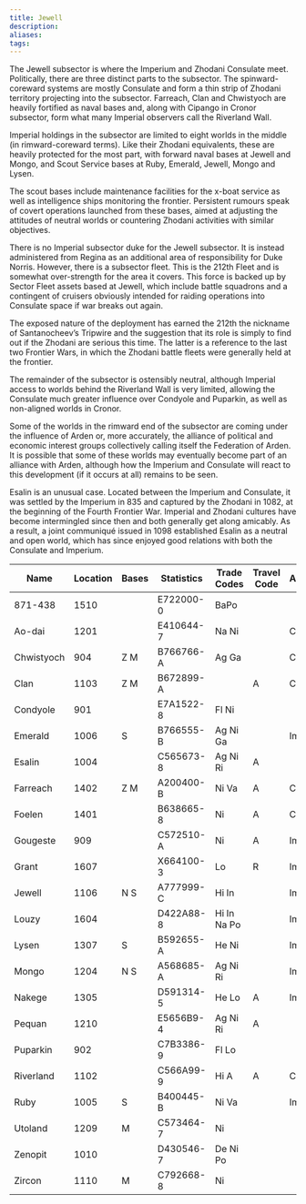```yaml
---
title: Jewell
description: 
aliases: 
tags:
---
```

The Jewell subsector is where the Imperium and Zhodani Consulate meet. Politically, there are three distinct parts to the subsector. The spinward-coreward systems are mostly Consulate and form a thin strip of Zhodani territory projecting into the subsector. Farreach, Clan and Chwistyoch are heavily fortified as naval bases and, along with Cipango in Cronor subsector, form what many Imperial observers call the Riverland Wall.

Imperial holdings in the subsector are limited to eight worlds in the middle (in rimward-coreward terms). Like their Zhodani equivalents, these are heavily protected for the most part, with forward naval bases at Jewell and Mongo, and Scout Service bases at Ruby, Emerald, Jewell, Mongo and Lysen.

The scout bases include maintenance facilities for the x-boat service as well as intelligence ships monitoring the frontier. Persistent rumours speak of covert operations launched from these bases, aimed at adjusting the attitudes of neutral worlds or countering Zhodani activities with similar objectives.

There is no Imperial subsector duke for the Jewell subsector. It is instead administered from Regina as an additional area of responsibility for Duke Norris. However, there is a subsector fleet. This is the 212th Fleet and is somewhat over-strength for the area it covers. This force is backed up by Sector Fleet assets based at Jewell, which include battle squadrons and a contingent of cruisers obviously intended for raiding operations into Consulate space if war breaks out again.

The exposed nature of the deployment has earned the 212th the nickname of Santanocheev’s Tripwire and the suggestion that its role is simply to find out if the Zhodani are serious this time. The latter is a reference to the last two Frontier Wars, in which the Zhodani battle fleets were generally held at the frontier.

The remainder of the subsector is ostensibly neutral, although Imperial access to worlds behind the Riverland Wall is very limited, allowing the Consulate much greater influence over Condyole and Puparkin, as well as non-aligned worlds in Cronor.

Some of the worlds in the rimward end of the subsector are coming under the influence of Arden or, more accurately, the alliance of political and economic interest groups collectively calling itself the Federation of Arden. It is possible that some of these worlds may eventually become part of an alliance with Arden, although how the Imperium and Consulate will react to this development (if it occurs at all) remains to be seen.

Esalin is an unusual case. Located between the Imperium and Consulate, it was settled by the Imperium in 835 and captured by the Zhodani in 1082, at the beginning of the Fourth Frontier War. Imperial and Zhodani cultures have become intermingled since then and both generally get along amicably. As a result, a joint communiqué issued in 1098 established Esalin as a neutral and open world, which has since enjoyed good relations with both the Consulate and Imperium.

| Name       | Location | Bases | Statistics | Trade Codes | Travel Code | Allegiance | Gas Giants |
| ---------- | -------- | ----- | ---------- | ----------- | ----------- | ---------- | ---------- |
| 871-438    | 1510     |       | E722000-0  | BaPo        |             |            | G          |
| Ao-dai     | 1201     |       | E410644-7  | Na Ni       |             | Consulate  | G          |
| Chwistyoch | 904      | Z M   | B766766-A  | Ag Ga       |             | Consulate  | G          |
| Clan       | 1103     | Z M   | B672899-A  |             | A           | Consulate  | G          |
| Condyole   | 901      |       | E7A1522-8  | Fl Ni       |             |            | G          |
| Emerald    | 1006     | S     | B766555-B  | Ag Ni Ga    |             | Imperium   | G          |
| Esalin     | 1004     |       | C565673-8  | Ag Ni Ri    | A           |            | G          |
| Farreach   | 1402     | Z M   | A200400-B  | Ni Va       | A           | Consulate  | G          |
| Foelen     | 1401     |       | B638665-8  | Ni          | A           | Consulate  |            |
| Gougeste   | 909      |       | C572510-A  | Ni          | A           | Imperium   |            |
| Grant      | 1607     |       | X664100-3  | Lo          | R           | Imperium   | G          |
| Jewell     | 1106     | N S   | A777999-C  | Hi In       |             | Imperium   | G          |
| Louzy      | 1604     |       | D422A88-8  | Hi In Na Po |             | Imperium   |            |
| Lysen      | 1307     | S     | B592655-A  | He Ni       |             | Imperium   | G          |
| Mongo      | 1204     | N S   | A568685-A  | Ag Ni Ri    |             | Imperium   | G          |
| Nakege     | 1305     |       | D591314-5  | He Lo       | A           | Imperium   | G          |
| Pequan     | 1210     |       | E5656B9-4  | Ag Ni Ri    | A           |            |            |
| Puparkin   | 902      |       | C7B3386-9  | Fl Lo       |             |            | G          |
| Riverland  | 1102     |       | C566A99-9  | Hi A        | A           | Consulate  | G          |
| Ruby       | 1005     | S     | B400445-B  | Ni Va       |             | Imperium   | G          |
| Utoland    | 1209     | M     | C573464-7  | Ni          |             |            |            |
| Zenopit    | 1010     |       | D430546-7  | De Ni Po    |             |            | G          |
| Zircon     | 1110     | M     | C792668-8  | Ni          |             |            | G          |